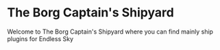 # The Borg Captain's Shipyard
Welcome to The Borg Captain's Shipyard where you can find mainly ship plugins for Endless Sky
